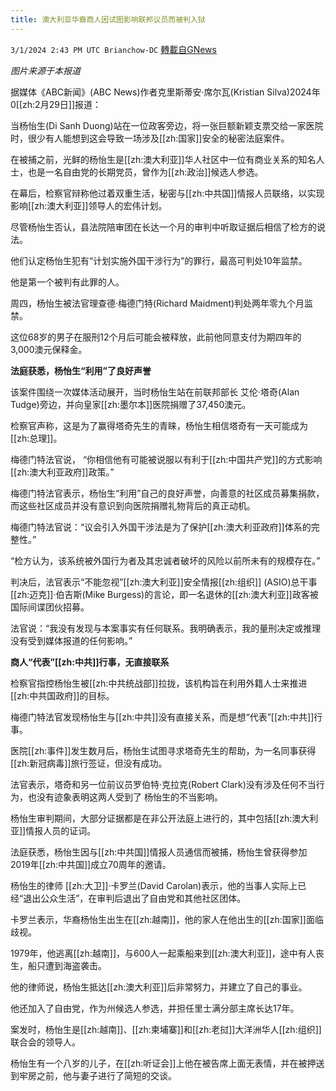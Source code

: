 ```yaml
---
title: 澳大利亚华裔商人因试图影响联邦议员而被判入狱
---
```

`3/1/2024 2:43 PM UTC Brianchow-DC` [轉載自GNews](https://gnews.org/articles/2356772)

*图片来源于本报道*

据媒体《ABC新闻》(ABC News)作者克里斯蒂安·席尔瓦(Kristian Silva)2024年0[[zh:2月29日]]报道：

当杨怡生(Di Sanh Duong)站在一位政客旁边，将一张巨额新颖支票交给一家医院时，很少有人能想到这会导致一场涉及[[zh:国家]]安全的秘密法庭案件。

在被捕之前，光鲜的杨怡生是[[zh:澳大利亚]]华人社区中一位有商业关系的知名人士，也是一名自由党的长期党员，曾作为[[zh:政治]]候选人参选。

在幕后，检察官辩称他过着双重生活，秘密与[[zh:中共国]]情报人员联络，以实现影响[[zh:澳大利亚]]领导人的宏伟计划。

尽管杨怡生否认，县法院陪审团在长达一个月的审判中听取证据后相信了检方的说法。

他们认定杨怡生犯有“计划实施外国干涉行为”的罪行，最高可判处10年监禁。

他是第一个被判有此罪的人。

周四，杨怡生被法官理查德·梅德门特(Richard Maidment)判处两年零九个月监禁。

这位68岁的男子在服刑12个月后可能会被释放，此前他同意支付为期四年的3,000澳元保释金。

**法庭获悉，杨怡生“利用”了良好声誉**

该案件围绕一次媒体活动展开，当时杨怡生站在前联邦部长 艾伦·塔奇(Alan Tudge)旁边，并向皇家[[zh:墨尔本]]医院捐赠了37,450澳元。

检察官声称，这是为了赢得塔奇先生的青睐，杨怡生相信塔奇有一天可能成为[[zh:总理]]。

梅德门特法官说， “你相信他有可能被说服以有利于[[zh:中国共产党]]的方式影响[[zh:澳大利亚政府]]政策。”

梅德门特法官表示，杨怡生“利用”自己的良好声誉，向善意的社区成员募集捐款，而这些社区成员并没有意识到向医院捐赠礼物背后的真正动机。

梅德门特法官说：“议会引入外国干涉法是为了保护[[zh:澳大利亚政府]]体系的完整性。”

“检方认为，该系统被外国行为者及其忠诚者破坏的风险以前所未有的规模存在。”

判决后，法官表示“不能忽视”[[zh:澳大利亚]]安全情报[[zh:组织]] (ASIO)总干事[[zh:迈克]]·伯吉斯(Mike Burgess)的言论，即一名退休的[[zh:澳大利亚]]政客被国际间谍团伙招募。

法官说：“我没有发现与本案事实有任何联系。我明确表示，我的量刑决定或推理没有受到媒体报道的任何影响。”

**商人“代表”[[zh:中共]]行事，无直接联系**

检察官指控杨怡生被[[zh:中共统战部]]拉拢，该机构旨在利用外籍人士来推进[[zh:中共国政府]]的目标。

梅德门特法官发现杨怡生与[[zh:中共]]没有直接关系，而是想“代表”[[zh:中共]]行事。

医院[[zh:事件]]发生数月后，杨怡生试图寻求塔奇先生的帮助，为一名同事获得[[zh:新冠病毒]]旅行签证，但没有成功。

法官表示，塔奇和另一位前议员罗伯特·克拉克(Robert Clark)没有涉及任何不当行为，也没有迹象表明这两人受到了 杨怡生的不当影响。

杨怡生审判期间，大部分证据都是在非公开法庭上进行的，其中包括[[zh:澳大利亚]]情报人员的证词。

法庭获悉，杨怡生因与[[zh:中共国]]情报人员通信而被捕，杨怡生曾获得参加2019年[[zh:中共国]]成立70周年的邀请。

杨怡生的律师 [[zh:大卫]]·卡罗兰(David Carolan)表示，他的当事人实际上已经“退出公众生活”，在审判后退出了自由党和其他社区团体。

卡罗兰表示，华裔杨怡生出生在[[zh:越南]]，他的家人在他出生的[[zh:国家]]面临歧视。

1979年，他逃离[[zh:越南]]，与600人一起乘船来到[[zh:澳大利亚]]，途中有人丧生，船只遭到海盗袭击。

他的律师说，杨怡生抵达[[zh:澳大利亚]]后非常努力，并建立了自己的事业。

他还加入了自由党，作为州候选人参选，并担任里士满分部主席长达17年。

案发时，杨怡生是[[zh:越南]]、[[zh:柬埔寨]]和[[zh:老挝]]大洋洲华人[[zh:组织]]联合会的领导人。

杨怡生有一个八岁的儿子，在[[zh:听证会]]上他在被告席上面无表情，并在被押送到牢房之前，他与妻子进行了简短的交谈。
